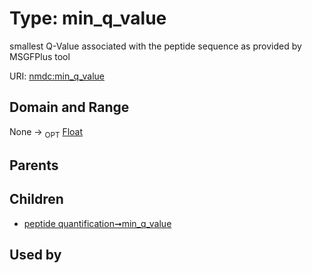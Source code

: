 
# Type: min_q_value


smallest Q-Value associated with the peptide sequence as provided by MSGFPlus tool

URI: [nmdc:min_q_value](https://microbiomedata/meta/min_q_value)


## Domain and Range

None ->  <sub>OPT</sub> [Float](types/Float.md)

## Parents


## Children

 *  [peptide quantification➞min_q_value](peptide_quantification_min_q_value.md)

## Used by

